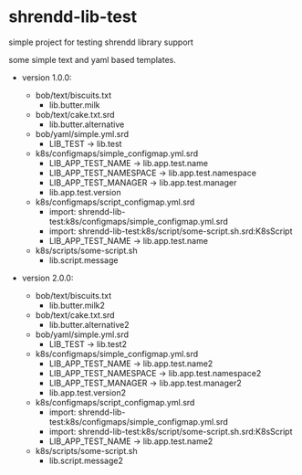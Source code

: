 # shrendd-lib-test
simple project for testing shrendd library support

some simple text and yaml based templates.

- version 1.0.0:
    - bob/text/biscuits.txt
        -  lib.butter.milk
    - bob/text/cake.txt.srd
        - lib.butter.alternative
    - bob/yaml/simple.yml.srd
        - LIB_TEST -> lib.test
    - k8s/configmaps/simple_configmap.yml.srd
        - LIB_APP_TEST_NAME -> lib.app.test.name
        - LIB_APP_TEST_NAMESPACE -> lib.app.test.namespace
        - LIB_APP_TEST_MANAGER -> lib.app.test.manager
        - lib.app.test.version
    - k8s/configmaps/script_configmap.yml.srd
        - import: shrendd-lib-test:k8s/configmaps/simple_configmap.yml.srd
        - import: shrendd-lib-test:k8s/script/some-script.sh.srd:K8sScript
        - LIB_APP_TEST_NAME -> lib.app.test.name
    - k8s/scripts/some-script.sh
        - lib.script.message

- version 2.0.0:
    - bob/text/biscuits.txt
        -  lib.butter.milk2
    - bob/text/cake.txt.srd
        - lib.butter.alternative2
    - bob/yaml/simple.yml.srd
        - LIB_TEST -> lib.test2
    - k8s/configmaps/simple_configmap.yml.srd
        - LIB_APP_TEST_NAME -> lib.app.test.name2
        - LIB_APP_TEST_NAMESPACE -> lib.app.test.namespace2
        - LIB_APP_TEST_MANAGER -> lib.app.test.manager2
        - lib.app.test.version2
    - k8s/configmaps/script_configmap.yml.srd
        - import: shrendd-lib-test:k8s/configmaps/simple_configmap.yml.srd
        - import: shrendd-lib-test:k8s/script/some-script.sh.srd:K8sScript
        - LIB_APP_TEST_NAME -> lib.app.test.name2
    - k8s/scripts/some-script.sh
        - lib.script.message2